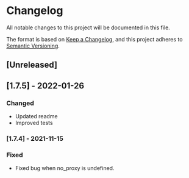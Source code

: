 # Changelog
All notable changes to this project will be documented in this file.

The format is based on [Keep a Changelog](https://keepachangelog.com/en/1.0.0/),
and this project adheres to [Semantic Versioning](https://semver.org/spec/v2.0.0.html).

## [Unreleased]

## [1.7.5] - 2022-01-26
### Changed
- Updated readme
- Improved tests

### [1.7.4] - 2021-11-15
### Fixed
- Fixed bug when no_proxy is undefined.
